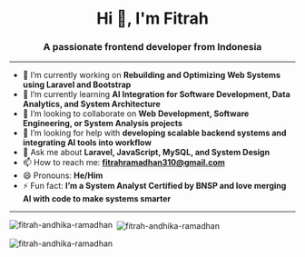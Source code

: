 
<h1 align="center">Hi 👋, I'm Fitrah</h1>
<h3 align="center">A passionate frontend developer from Indonesia</h3>

---

- 🔭 I’m currently working on **Rebuilding and Optimizing Web Systems using Laravel and Bootstrap**
- 🌱 I’m currently learning **AI Integration for Software Development, Data Analytics, and System Architecture**
- 👯 I’m looking to collaborate on **Web Development, Software Engineering, or System Analysis projects**
- 🤔 I’m looking for help with **developing scalable backend systems and integrating AI tools into workflow**
- 💬 Ask me about **Laravel, JavaScript, MySQL, and System Design**
- 📫 How to reach me: **fitrahramadhan310@gmail.com**
- 😄 Pronouns: **He/Him**
- ⚡ Fun fact: **I’m a System Analyst Certified by BNSP and love merging AI with code to make systems smarter**

---



<p><img align="left" src="https://github-readme-stats.vercel.app/api/top-langs?username=fitrah-andhika-ramadhan&show_icons=true&locale=en&layout=compact" alt="fitrah-andhika-ramadhan" /></p>

<p>&nbsp;<img align="center" src="https://github-readme-stats.vercel.app/api?username=fitrah-andhika-ramadhan&show_icons=true&locale=en" alt="fitrah-andhika-ramadhan" /></p>

<p><img align="center" src="https://github-readme-streak-stats.herokuapp.com/?user=fitrah-andhika-ramadhan&" alt="fitrah-andhika-ramadhan" /></p>
